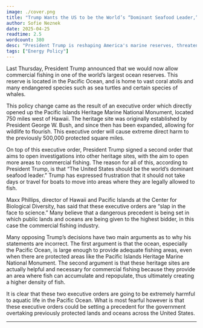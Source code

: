 ```yaml
---
image: ./cover.png
title: "Trump Wants the US to be the World’s “Dominant Seafood Leader,” but at What Cost?"
author: Sofie Neznek
date: 2025-04-25
readtime: 2.5
wordcount: 380
desc: "President Trump is reshaping America's marine reserves, threatening fragile ecosystems and endangered species."
tags: ["Energy Policy"]
---
```


Last Thursday, President Trump announced that we would now allow commercial fishing in one of the world’s largest ocean reserves. This reserve is located in the Pacific Ocean, and is home to vast coral atolls and many endangered species such as sea turtles and certain species of whales. 

This policy change came as the result of an executive order which directly opened up the Pacific Islands Heritage Marine National Monument, located 750 miles west of Hawaii. The heritage site was originally established by President George W. Bush, and since then has been expanded, allowing for wildlife to flourish. This executive order will cause extreme direct harm to the previously 500,000 protected square miles. 

On top of this executive order, President Trump signed a second order that aims to open investigations into other heritage sites, with the aim to open more areas to commercial fishing. The reason for all of this, according to President Trump, is that “The United States should be the world’s dominant seafood leader.” Trump has expressed frustration that it should not take days or travel for boats to move into areas where they are legally allowed to fish. 

Maxx Phillips, director of Hawaii and Pacific Islands at the Center for Biological Diversity, has said that these executive orders are “slap in the face to science.” Many believe that a dangerous precedent is being set in which public lands and oceans are being given to the highest bidder, in this case the commercial fishing industry. 

Many opposing Trump’s decisions have two main arguments as to why his statements are incorrect. The first argument is that the ocean, especially the Pacific Ocean, is large enough to provide adequate fishing areas, even when there are protected areas like the Pacific Islands Heritage Marine National Monument. The second argument is that these heritage sites are actually helpful and necessary for commercial fishing because they provide an area where fish can accumulate and repopulate, thus ultimately creating a higher density of fish. 

It is clear that these two executive orders are going to be extremely harmful to aquatic life in the Pacific Ocean. What is most fearful however is that these executive orders could be setting a precedent for the government overtaking previously protected lands and oceans across the United States. 

---